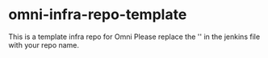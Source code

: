 # omni-infra-repo-template
This is a template infra repo for Omni 
Please replace the '<project-name>' in the jenkins file with your repo name.

